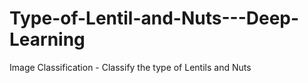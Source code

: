 # Type-of-Lentil-and-Nuts---Deep-Learning
Image Classification - Classify the type of Lentils and Nuts
